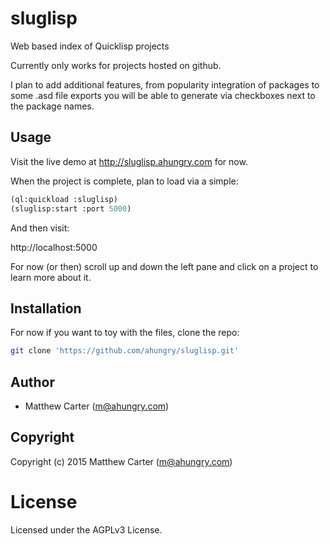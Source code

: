 # sluglisp

Web based index of Quicklisp projects

Currently only works for projects hosted on github.

I plan to add additional features, from popularity integration of
packages to some .asd file exports you will be able to generate via
checkboxes next to the package names.

## Usage

Visit the live demo at http://sluglisp.ahungry.com for now.

When the project is complete, plan to load via a simple:

```lisp
(ql:quickload :sluglisp)
(sluglisp:start :port 5000)
```

And then visit:

http://localhost:5000

For now (or then) scroll up and down the left pane and click on a
project to learn more about it.

## Installation

For now if you want to toy with the files, clone the repo:

```sh
git clone 'https://github.com/ahungry/sluglisp.git'
```

## Author

* Matthew Carter (m@ahungry.com)

## Copyright

Copyright (c) 2015 Matthew Carter (m@ahungry.com)

# License

Licensed under the AGPLv3 License.
